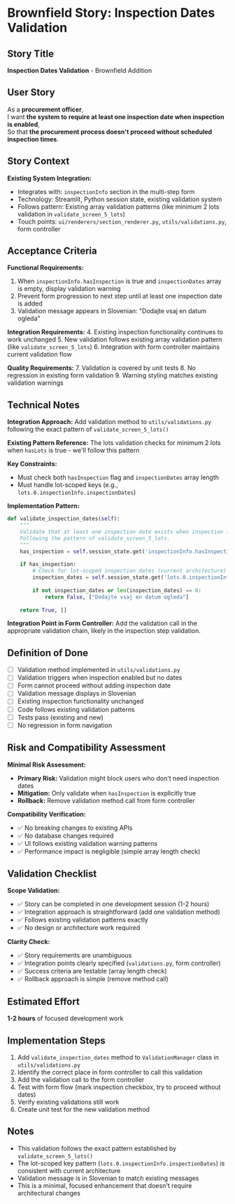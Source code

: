 # Brownfield Story: Inspection Dates Validation

## Story Title
**Inspection Dates Validation** - Brownfield Addition

## User Story
As a **procurement officer**,  
I want **the system to require at least one inspection date when inspection is enabled**,  
So that **the procurement process doesn't proceed without scheduled inspection times**.

## Story Context

**Existing System Integration:**
- Integrates with: `inspectionInfo` section in the multi-step form
- Technology: Streamlit, Python session state, existing validation system
- Follows pattern: Existing array validation patterns (like minimum 2 lots validation in `validate_screen_5_lots`)
- Touch points: `ui/renderers/section_renderer.py`, `utils/validations.py`, form controller

## Acceptance Criteria

**Functional Requirements:**
1. When `inspectionInfo.hasInspection` is true and `inspectionDates` array is empty, display validation warning
2. Prevent form progression to next step until at least one inspection date is added
3. Validation message appears in Slovenian: "Dodajte vsaj en datum ogleda"

**Integration Requirements:**
4. Existing inspection functionality continues to work unchanged
5. New validation follows existing array validation pattern (like `validate_screen_5_lots`)
6. Integration with form controller maintains current validation flow

**Quality Requirements:**
7. Validation is covered by unit tests
8. No regression in existing form validation
9. Warning styling matches existing validation warnings

## Technical Notes

**Integration Approach:** 
Add validation method to `utils/validations.py` following the exact pattern of `validate_screen_5_lots()`

**Existing Pattern Reference:** 
The lots validation checks for minimum 2 lots when `hasLots` is true - we'll follow this pattern

**Key Constraints:** 
- Must check both `hasInspection` flag and `inspectionDates` array length
- Must handle lot-scoped keys (e.g., `lots.0.inspectionInfo.inspectionDates`)

**Implementation Pattern:**
```python
def validate_inspection_dates(self):
    """
    Validate that at least one inspection date exists when inspection is enabled.
    Following the pattern of validate_screen_5_lots.
    """
    has_inspection = self.session_state.get('inspectionInfo.hasInspection', False)
    
    if has_inspection:
        # Check for lot-scoped inspection dates (current architecture)
        inspection_dates = self.session_state.get('lots.0.inspectionInfo.inspectionDates', [])
        
        if not inspection_dates or len(inspection_dates) == 0:
            return False, ["Dodajte vsaj en datum ogleda"]
    
    return True, []
```

**Integration Point in Form Controller:**
Add the validation call in the appropriate validation chain, likely in the inspection step validation.

## Definition of Done

- [ ] Validation method implemented in `utils/validations.py`
- [ ] Validation triggers when inspection enabled but no dates
- [ ] Form cannot proceed without adding inspection date
- [ ] Validation message displays in Slovenian
- [ ] Existing inspection functionality unchanged
- [ ] Code follows existing validation patterns
- [ ] Tests pass (existing and new)
- [ ] No regression in form navigation

## Risk and Compatibility Assessment

**Minimal Risk Assessment:**
- **Primary Risk:** Validation might block users who don't need inspection dates
- **Mitigation:** Only validate when `hasInspection` is explicitly true
- **Rollback:** Remove validation method call from form controller

**Compatibility Verification:**
- ✅ No breaking changes to existing APIs
- ✅ No database changes required
- ✅ UI follows existing validation warning patterns
- ✅ Performance impact is negligible (simple array length check)

## Validation Checklist

**Scope Validation:**
- ✅ Story can be completed in one development session (1-2 hours)
- ✅ Integration approach is straightforward (add one validation method)
- ✅ Follows existing validation patterns exactly
- ✅ No design or architecture work required

**Clarity Check:**
- ✅ Story requirements are unambiguous
- ✅ Integration points clearly specified (`validations.py`, form controller)
- ✅ Success criteria are testable (array length check)
- ✅ Rollback approach is simple (remove method call)

## Estimated Effort
**1-2 hours** of focused development work

## Implementation Steps
1. Add `validate_inspection_dates` method to `ValidationManager` class in `utils/validations.py`
2. Identify the correct place in form controller to call this validation
3. Add the validation call to the form controller
4. Test with form flow (mark inspection checkbox, try to proceed without dates)
5. Verify existing validations still work
6. Create unit test for the new validation method

## Notes
- This validation follows the exact pattern established by `validate_screen_5_lots()`
- The lot-scoped key pattern (`lots.0.inspectionInfo.inspectionDates`) is consistent with current architecture
- Validation message is in Slovenian to match existing messages
- This is a minimal, focused enhancement that doesn't require architectural changes
